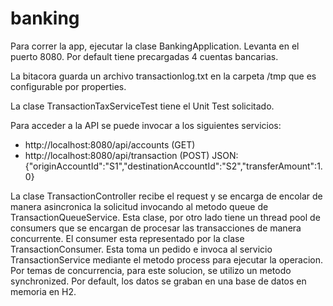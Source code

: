 # banking
Para correr la app, ejecutar la clase BankingApplication. Levanta en el puerto 8080. Por default tiene precargadas 4 cuentas bancarias.

La bitacora guarda un archivo transactionlog.txt en la carpeta /tmp que es configurable por properties.

La clase TransactionTaxServiceTest tiene el Unit Test solicitado.

Para acceder a la API se puede invocar a los siguientes servicios:
- http://localhost:8080/api/accounts (GET)
- http://localhost:8080/api/transaction (POST)
JSON: {"originAccountId":"S1","destinationAccountId":"S2","transferAmount":1.0}

La clase TransactionController recibe el request y se encarga de encolar de manera asincronica la solicitud invocando al metodo queue de TransactionQueueService. Esta clase, por otro lado tiene un thread pool de consumers que se encargan de procesar las transacciones de manera concurrente. El consumer esta representado por la clase TransactionConsumer. Esta toma un pedido e invoca al servicio TransactionService mediante el metodo process para ejecutar la operacion. Por temas de concurrencia, para este solucion, se utilizo un metodo synchronized. Por default, los datos se graban en una base de datos en memoria en H2.